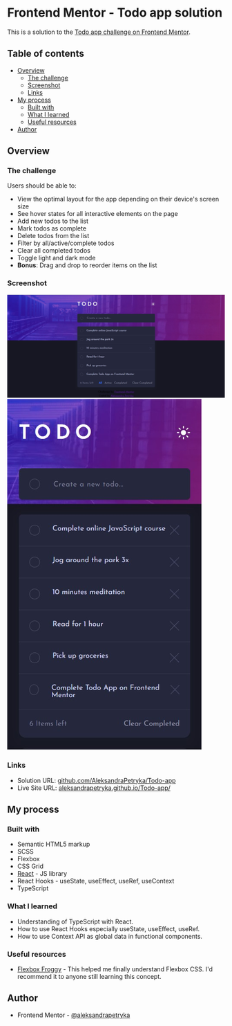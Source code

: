 # Frontend Mentor - Todo app solution

This is a solution to the [Todo app challenge on Frontend Mentor](https://www.frontendmentor.io/challenges/todo-app-Su1_KokOW). 

## Table of contents

- [Overview](#overview)
  - [The challenge](#the-challenge)
  - [Screenshot](#screenshot)
  - [Links](#links)
- [My process](#my-process)
  - [Built with](#built-with)
  - [What I learned](#what-i-learned)
  - [Useful resources](#useful-resources)
- [Author](#author)


## Overview

### The challenge

Users should be able to:

- View the optimal layout for the app depending on their device's screen size
- See hover states for all interactive elements on the page
- Add new todos to the list
- Mark todos as complete
- Delete todos from the list
- Filter by all/active/complete todos
- Clear all completed todos
- Toggle light and dark mode
- **Bonus**: Drag and drop to reorder items on the list

### Screenshot

![desktop-screenshot](./src/images/screenshot.jpg)
![mobile screenshot](./src/images/mobile-screenshot.jpg)

### Links

- Solution URL: [github.com/AleksandraPetryka/Todo-app](https://github.com/AleksandraPetryka/Todo-app)
- Live Site URL: [aleksandrapetryka.github.io/Todo-app/](https://aleksandrapetryka.github.io/Todo-app/)

## My process

### Built with

- Semantic HTML5 markup
- SCSS
- Flexbox
- CSS Grid
- [React](https://reactjs.org/) - JS library
- React Hooks - useState, useEffect, useRef, useContext
- TypeScript


### What I learned
- Understanding of TypeScript with React.
- How to use React Hooks especially useState, useEffect, useRef.
- How to use Context API as global data in functional components.

### Useful resources

- [Flexbox Froggy](https://flexboxfroggy.com/#pl) - This helped me finally understand Flexbox CSS. I'd recommend it to anyone still learning this concept.


## Author

- Frontend Mentor - [@aleksandrapetryka](https://www.frontendmentor.io/profile/aleksandrapetryka)